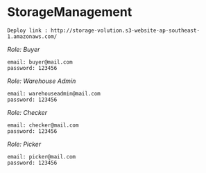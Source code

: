 # StorageManagement

```
Deploy link : http://storage-volution.s3-website-ap-southeast-1.amazonaws.com/

```
_Role: Buyer_
```
email: buyer@mail.com
password: 123456
```
_Role: Warehouse Admin_
```
email: warehouseadmin@mail.com
password: 123456
```
_Role: Checker_
```
email: checker@mail.com
password: 123456
```
_Role: Picker_
```
email: picker@mail.com
password: 123456
```
